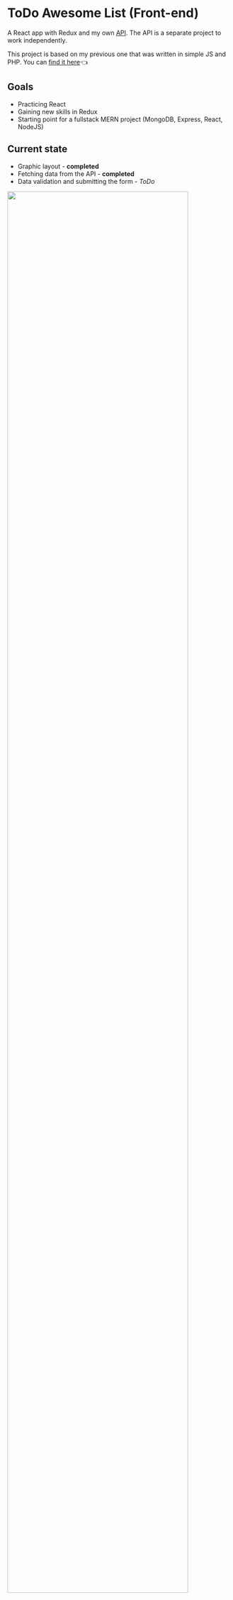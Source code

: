 # ToDo Awesome List (Front-end)
A React app with Redux and my own <a href="https://github.com/ukasz1/ToDo-Awesome-List-API">API</a>. The API is a separate project to work independently.

This project is based on my previous one that was written in simple JS and PHP. You can <a href="https://github.com/ukasz1/PHP_TODO_list">find it here</a>👈

## Goals
- Practicing React
- Gaining new skills in Redux
- Starting point for a fullstack MERN project (MongoDB, Express, React, NodeJS)

## Current state
- Graphic layout - <b>completed</b>
- Fetching data from the API - <b>completed</b>
- Data validation and submitting the form - <i>ToDo</i>
<img src="https://github.com/ukasz1/essentials/blob/main/todo-awesome-list/todo-view.JPG?raw=true" width="90%" />

## Run project
To run the project please clone this repository, open it, then open your command line and go with <code>npm start</code>. The project should run in the browser on <i>localhost:3000</i>.
